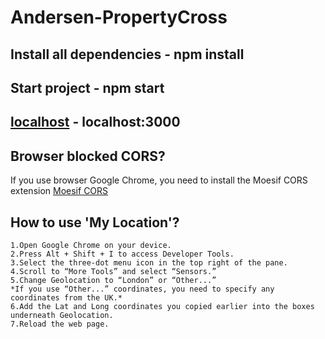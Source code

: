 # Andersen-PropertyCross

## Install all dependencies - npm install

## Start project - npm start

## [localhost](http://localhost:3000) - localhost:3000

## Browser blocked CORS?
If you use browser Google Chrome, you need to install the Moesif CORS extension [Moesif CORS](https://chrome.google.com/webstore/detail/moesif-orign-cors-changer/digfbfaphojjndkpccljibejjbppifbc)

## How to use 'My Location'?
    1.Open Google Chrome on your device.
    2.Press Alt + Shift + I to access Developer Tools.
    3.Select the three-dot menu icon in the top right of the pane.
    4.Scroll to “More Tools” and select “Sensors.”
    5.Change Geolocation to “London” or “Other...”
    *If you use “Other...” coordinates, you need to specify any coordinates from the UK.*
    6.Add the Lat and Long coordinates you copied earlier into the boxes underneath Geolocation.
    7.Reload the web page.
